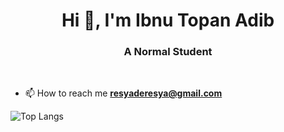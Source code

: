<h1 align="center">Hi 👋, I'm Ibnu Topan Adib</h1>
<h3 align="center">A Normal Student</h3>
<br>





- 📫 How to reach me **resyaderesya@gmail.com**

![Top Langs](https://github-readme-stats.vercel.app/api/top-langs/?username=IbnuTopanAdib&layout=compact&langs_count=6&theme=dark)






